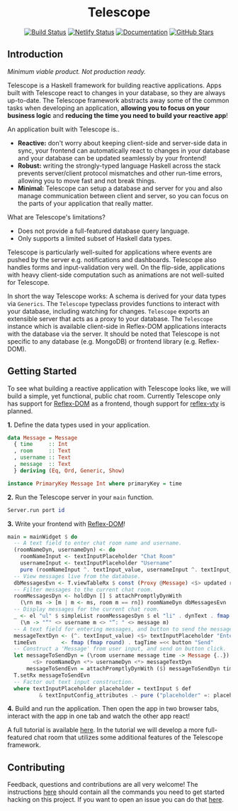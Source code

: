 <div align="center">

# Telescope
[![Build Status](https://img.shields.io/github/workflow/status/jerbaroo/telescope/Test)](https://github.com/jerbaroo/telescope/actions?query=workflow%3ATest)
[![Netlify Status](https://api.netlify.com/api/v1/badges/b42ff31b-1036-424b-8f24-419de5b62549/deploy-status)](https://app.netlify.com/sites/telescope-hs/deploys)
[![Documentation](https://img.shields.io/badge/-documentation-88498f)](https://telescope-hs.netlify.app)
[![GitHub Stars](https://img.shields.io/github/stars/jerbaroo/telescope?style=social)](https://github.com/jerbaroo/telescope)

</div>

## Introduction
*Minimum viable product. Not production ready.*

Telescope is a Haskell framework for building reactive applications. Apps built
with Telescope react to changes in your database, so they are always up-to-date.
The Telescope framework abstracts away some of the common tasks when developing
an application, **allowing you to focus on your business logic** and **reducing
the time you need to build your reactive app**!

An application built with Telescope is..
- **Reactive:** don't worry about keeping client-side and server-side data in
  sync, your frontend can automatically react to changes in your database and
  your database can be updated seamlessly by your frontend!
- **Robust:** writing the strongly-typed language Haskell across the stack
  prevents server/client protocol mismatches and other run-time errors, allowing
  you to move fast and not break things.
- **Minimal:** Telescope can setup a database and server for you and also manage
  communication between client and server, so you can focus on the parts of your
  application that really matter.

What are Telescope's limitations?
- Does not provide a full-featured database query language.
- Only supports a limited subset of Haskell data types.

Telescope is particularly well-suited for applications where events are pushed
by the server e.g. notifications and dashboards. Telescope also handles forms
and input-validation very well. On the flip-side, applications with heavy
client-side computation such as animations are not well-suited for Telescope.

In short the way Telescope works: A schema is derived for your data types via
`Generics`. The `Telescope` typeclass provides functions to interact with your
database, including watching for changes. `Telescope` exports an extensible
server that acts as a proxy to your database. The `Telescope` instance which is
available client-side in Reflex-DOM applications interacts with the database via
the server. It should be noted that Telescope is not specific to any database
(e.g. MongoDB) or frontend library (e.g. Reflex-DOM).

## Getting Started
To see what building a reactive application with Telescope looks like, we will
build a simple, yet functional, public chat room. Currently Telescope only has
support for [Reflex-DOM](https://reflex-frp.org/) as a frontend, though support
for [reflex-vty](https://hackage.haskell.org/package/reflex-vty) is planned.

**1.** Define the data types used in your application.

``` haskell
data Message = Message
  { time     :: Int
  , room     :: Text
  , username :: Text
  , message  :: Text
  } deriving (Eq, Ord, Generic, Show)

instance PrimaryKey Message Int where primaryKey = time
```

**2.** Run the Telescope server in your `main` function.

``` haskell
Server.run port id
```

**3.** Write your frontend with [Reflex-DOM](https://reflex-frp.org/)!

``` haskell
main = mainWidget $ do
  -- A text field to enter chat room name and username.
  (roomNameDyn, usernameDyn) <- do
    roomNameInput <- textInputPlaceholder "Chat Room"
    usernameInput <- textInputPlaceholder "Username"
    pure (roomNameInput ^. textInput_value, usernameInput ^. textInput_value)
  -- View messages live from the database.
  dbMessagesEvn <- T.viewTableRx $ const (Proxy @Message) <$> updated roomNameDyn
  -- Filter messages to the current chat room.
  roomMessagesDyn <- holdDyn [] $ attachPromptlyDynWith
    (\rn ms -> [m | m <- ms, room m == rn]) roomNameDyn dbMessagesEvn
  -- Display messages for the current chat room.
  _ <- el "ul" $ simpleList roomMessagesDyn $ el "li" . dynText . fmap
    (\m -> "“" <> username m <> "”: " <> message m)
  -- A text field for entering messages, and button to send the message.
  messageTextDyn <- (^. textInput_value) <$> textInputPlaceholder "Enter Message"
  timeEvn        <- fmap (fmap round) . tagTime =<< button "Send"
  -- Construct a 'Message' from user input, and send on button click.
  let messageToSendDyn = (\room username message time -> Message {..})
        <$> roomNameDyn <*> usernameDyn <*> messageTextDyn
      messageToSendEvn = attachPromptlyDynWith ($) messageToSendDyn timeEvn
  T.setRx messageToSendEvn
  -- Factor out text input construction.
  where textInputPlaceholder placeholder = textInput $ def
          & textInputConfig_attributes .~ pure ("placeholder" =: placeholder)
```

**4.** Build and run the application. Then open the app in two browser tabs,
interact with the app in one tab and watch the other app react!

A full tutorial is available [here](https://telescope-hs.netlify.app/#Tutorial).
In the tutorial we will develop a more full-featured chat room that utilizes
some additional features of the Telescope framework.

## Contributing
Feedback, questions and contributions are all very welcome! The instructions
[here](https://github.com/jerbaroo/telescope/blob/master/docs/DEVELOPMENT.md)
should contain all the commands you need to get started hacking on this project.
If you want to open an issue you can do that [here](https://github.com/jerbaroo/telescope/issues/new).
